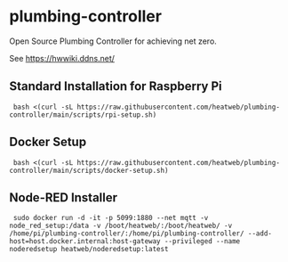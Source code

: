 # plumbing-controller
Open Source Plumbing Controller for achieving net zero.

See https://hwwiki.ddns.net/


## Standard Installation for Raspberry Pi

     bash <(curl -sL https://raw.githubusercontent.com/heatweb/plumbing-controller/main/scripts/rpi-setup.sh)



## Docker Setup

     bash <(curl -sL https://raw.githubusercontent.com/heatweb/plumbing-controller/main/scripts/docker-setup.sh)
 
 ## Node-RED Installer
 
     sudo docker run -d -it -p 5099:1880 --net mqtt -v node_red_setup:/data -v /boot/heatweb/:/boot/heatweb/ -v /home/pi/plumbing-controller/:/home/pi/plumbing-controller/ --add-host=host.docker.internal:host-gateway --privileged --name noderedsetup heatweb/noderedsetup:latest

